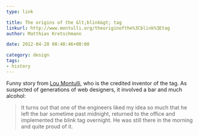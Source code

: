 ```yaml
---
type: link

title: The origins of the &lt;blink&gt; tag
linkurl: http://www.montulli.org/theoriginofthe%3Cblink%3Etag
author: Matthias Kretschmann

date: 2012-04-20 08:48:46+00:00

category: design
tags:
- history
---
```


Funny story from [Lou Montulli](http://www.montulli.org/lou), who is the credited inventor of the <blink> tag. As suspected of generations of web designers, it involved a bar and much alcohol:

> It turns out that one of the engineers liked my idea so much that he left the bar sometime past midnight, returned to the office and implemented the blink tag overnight. He was still there in the morning and quite proud of it.




